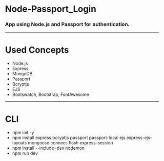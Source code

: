 # Node-Passport_Login
### App using Node.js and Passport for authentication.
---
# Used Concepts
- Node.js
- Express
- MongoDB
- Passport
- Bcryptjs
- EJS
- Bootswatch, Bootstrap, FontAwesome
---
# CLI
- npm init -y
- npm install express bcryptjs passport passport-local ejs express-ejs-layouts mongoose connect-flash express-session
- npm install --include=dev nodemon
- npm run dev

